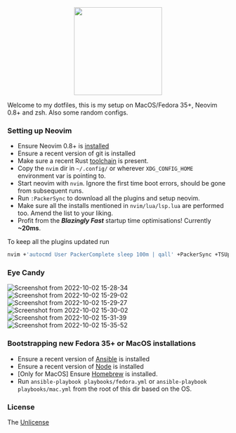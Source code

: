 <div align="center">
  <img src="https://neovim.io/logos/neovim-mark-flat.png" width=200 />
</div>

Welcome to my dotfiles, this is my setup on MacOS/Fedora 35+, Neovim 0.8+ and zsh. Also some random configs.

### Setting up Neovim

- Ensure Neovim 0.8+ is [installed](https://github.com/neovim/neovim/wiki/Installing-Neovim)
- Ensure a recent version of git is installed
- Make sure a recent Rust [toolchain](https://www.rust-lang.org/tools/install) is present.
- Copy the `nvim` dir in `~/.config/` or wherever `XDG_CONFIG_HOME` environment var is pointing to.
- Start neovim with `nvim`. Ignore the first time boot errors, should be gone from subsequent runs.
- Run `:PackerSync` to download all the plugins and setup neovim.
- Make sure all the installs mentioned in `nvim/lua/lsp.lua` are performed too. Amend the list to your liking.
- Profit from the **_Blazingly Fast_** startup time optimisations! Currently **~20ms**.

To keep all the plugins updated run
```sh
nvim +'autocmd User PackerComplete sleep 100m | qall' +PackerSync +TSUpdate
```

### Eye Candy

![Screenshot from 2022-10-02 15-28-34](https://user-images.githubusercontent.com/5615588/193448674-f4244cfe-8672-415b-b47d-bf0994fb9be4.png)
![Screenshot from 2022-10-02 15-29-02](https://user-images.githubusercontent.com/5615588/193448676-824cccd9-e141-4df2-8185-09ae8614985d.png)
![Screenshot from 2022-10-02 15-29-27](https://user-images.githubusercontent.com/5615588/193448678-d6d5abef-82c2-4d7f-aa21-ef91538892d1.png)
![Screenshot from 2022-10-02 15-30-02](https://user-images.githubusercontent.com/5615588/193448679-ce0b2cfa-a9a6-42e6-bb0c-80245521ab22.png)
![Screenshot from 2022-10-02 15-31-39](https://user-images.githubusercontent.com/5615588/193448682-f61ecef4-9857-4e8f-9ecb-8881588ce393.png)
![Screenshot from 2022-10-02 15-35-52](https://user-images.githubusercontent.com/5615588/193448755-8f9565c1-2a0c-41bc-86a5-7c24ad12d68c.png)

### Bootstrapping new Fedora 35+ or MacOS installations

- Ensure a recent version of [Ansible](https://docs.ansible.com/ansible/latest/installation_guide/intro_installation.html) is installed
- Ensure a recent version of [Node](https://nodejs.org/en/download/) is installed
- [Only for MacOS] Ensure [Homebrew](https://brew.sh/) is installed.
- Run `ansible-playbook playbooks/fedora.yml` or `ansible-playbook playbooks/mac.yml` from the root of this dir based on the OS.

### License
The [Unlicense](https://unlicense.org/)
